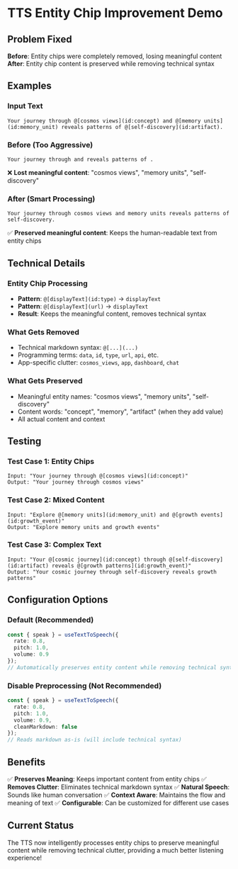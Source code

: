 # TTS Entity Chip Improvement Demo

## Problem Fixed

**Before**: Entity chips were completely removed, losing meaningful content
**After**: Entity chip content is preserved while removing technical syntax

## Examples

### **Input Text**
```
Your journey through @[cosmos views](id:concept) and @[memory units](id:memory_unit) reveals patterns of @[self-discovery](id:artifact).
```

### **Before (Too Aggressive)**
```
Your journey through and reveals patterns of .
```
❌ **Lost meaningful content**: "cosmos views", "memory units", "self-discovery"

### **After (Smart Processing)**
```
Your journey through cosmos views and memory units reveals patterns of self-discovery.
```
✅ **Preserved meaningful content**: Keeps the human-readable text from entity chips

## Technical Details

### **Entity Chip Processing**
- **Pattern**: `@[displayText](id:type)` → `displayText`
- **Pattern**: `@[displayText](url)` → `displayText`
- **Result**: Keeps the meaningful content, removes technical syntax

### **What Gets Removed**
- Technical markdown syntax: `@[...](...)`
- Programming terms: `data`, `id`, `type`, `url`, `api`, etc.
- App-specific clutter: `cosmos_views`, `app`, `dashboard`, `chat`

### **What Gets Preserved**
- Meaningful entity names: "cosmos views", "memory units", "self-discovery"
- Content words: "concept", "memory", "artifact" (when they add value)
- All actual content and context

## Testing

### **Test Case 1: Entity Chips**
```
Input: "Your journey through @[cosmos views](id:concept)"
Output: "Your journey through cosmos views"
```

### **Test Case 2: Mixed Content**
```
Input: "Explore @[memory units](id:memory_unit) and @[growth events](id:growth_event)"
Output: "Explore memory units and growth events"
```

### **Test Case 3: Complex Text**
```
Input: "Your @[cosmic journey](id:concept) through @[self-discovery](id:artifact) reveals @[growth patterns](id:growth_event)"
Output: "Your cosmic journey through self-discovery reveals growth patterns"
```

## Configuration Options

### **Default (Recommended)**
```typescript
const { speak } = useTextToSpeech({
  rate: 0.8,
  pitch: 1.0,
  volume: 0.9
});
// Automatically preserves entity content while removing technical syntax
```

### **Disable Preprocessing (Not Recommended)**
```typescript
const { speak } = useTextToSpeech({
  rate: 0.8,
  pitch: 1.0,
  volume: 0.9,
  cleanMarkdown: false
});
// Reads markdown as-is (will include technical syntax)
```

## Benefits

✅ **Preserves Meaning**: Keeps important content from entity chips
✅ **Removes Clutter**: Eliminates technical markdown syntax
✅ **Natural Speech**: Sounds like human conversation
✅ **Context Aware**: Maintains the flow and meaning of text
✅ **Configurable**: Can be customized for different use cases

## Current Status

The TTS now intelligently processes entity chips to preserve meaningful content while removing technical clutter, providing a much better listening experience!
